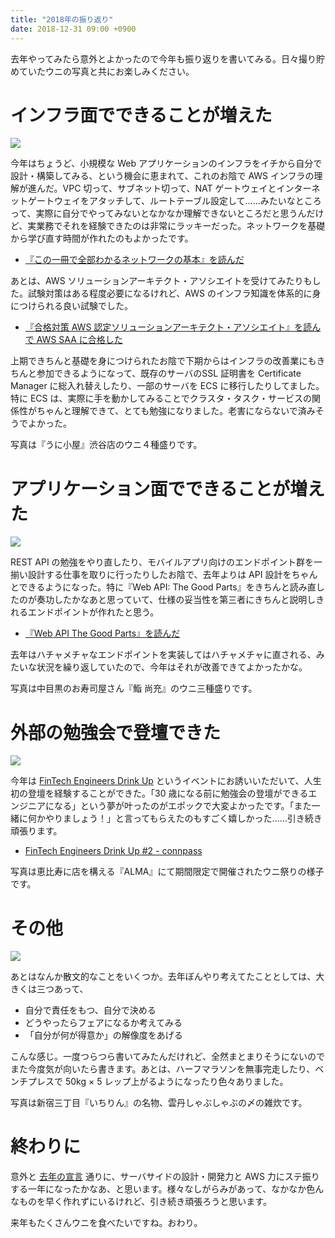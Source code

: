 ```yaml
---
title: "2018年の振り返り"
date: 2018-12-31 09:00 +0900
---
```


去年やってみたら意外とよかったので今年も振り返りを書いてみる。日々撮り貯めていたウニの写真と共にお楽しみください。

# インフラ面でできることが増えた
![](./20181231210402.jpg)

今年はちょうど、小規模な Web アプリケーションのインフラをイチから自分で設計・構築してみる、という機会に恵まれて、これのお陰で AWS インフラの理解が進んだ。VPC 切って、サブネット切って、NAT ゲートウェイとインターネットゲートウェイをアタッチして、ルートテーブル設定して……みたいなところって、実際に自分でやってみないとなかなか理解できないところだと思うんだけど、実業務でそれを経験できたのは非常にラッキーだった。ネットワークを基礎から学び直す時間が作れたのもよかったです。

- [『この一冊で全部わかるネットワークの基本』を読んだ](/1518822000)

あとは、AWS ソリューションアーキテクト・アソシエイトを受けてみたりもした。試験対策はある程度必要になるけれど、AWS のインフラ知識を体系的に身につけられる良い試験でした。

- [『合格対策 AWS 認定ソリューションアーキテクト・アソシエイト』を読んで AWS SAA に合格した](/1525305600)

上期できちんと基礎を身につけられたお陰で下期からはインフラの改善業にもきちんと参加できるようになって、既存のサーバのSSL 証明書を Certificate Manager に総入れ替えしたり、一部のサーバを ECS に移行したりしてました。特に ECS は、実際に手を動かしてみることでクラスタ・タスク・サービスの関係性がちゃんと理解できて、とても勉強になりました。老害にならないで済みそうでよかった。

写真は『うに小屋』渋谷店のウニ４種盛りです。

# アプリケーション面でできることが増えた
![](./20181231210358.jpg)

REST API の勉強をやり直したり、モバイルアプリ向けのエンドポイント群を一揃い設計する仕事を取りに行ったりしたお陰で、去年よりは API 設計をちゃんとできるようになった。特に『Web API: The Good Parts』をきちんと読み直したのが奏功したかなあと思っていて、仕様の妥当性を第三者にきちんと説明しきれるエンドポイントが作れたと思う。

- [『Web API The Good Parts』を読んだ](/1526169600)

去年はハチャメチャなエンドポイントを実装してはハチャメチャに直される、みたいな状況を繰り返していたので、今年はそれが改善できてよかったかな。

写真は中目黒のお寿司屋さん『鮨 尚充』のウニ三種盛りです。

# 外部の勉強会で登壇できた
![](./20181231211332.jpg)

今年は [FinTech Engineers Drink Up](https://fintech-engineers-drink-up.connpass.com/event/95366/) というイベントにお誘いいただいて、人生初の登壇を経験することができた。「30 歳になる前に勉強会の登壇ができるエンジニアになる」という夢が叶ったのがエポックで大変よかったです。「また一緒に何かやりましょう！」と言ってもらえたのもすごく嬉しかった……引き続き頑張ります。

- [FinTech Engineers Drink Up #2 - connpass](https://fintech-engineers-drink-up.connpass.com/event/95366/)

写真は恵比寿に店を構える『ALMA』にて期間限定で開催されたウニ祭りの様子です。

# その他
![](./20181231195536.jpg)

あとはなんか散文的なことをいくつか。去年ぼんやり考えてたこととしては、大きくは三つあって、

- 自分で責任をもつ、自分で決める
- どうやったらフェアになるか考えてみる
- 「自分が何が得意か」の解像度をあげる

こんな感じ。一度つらつら書いてみたんだけれど、全然まとまりそうにないのでまた今度気が向いたら書きます。あとは、ハーフマラソンを無事完走したり、ベンチプレスで 50kg × 5 レップ上がるようになったり色々ありました。

写真は新宿三丁目『いちりん』の名物、雲丹しゃぶしゃぶの〆の雑炊です。

# 終わりに
意外と [去年の宣言](/1514937600) 通りに、サーバサイドの設計・開発力と AWS 力にステ振りする一年になったかなあ、と思います。様々なしがらみがあって、なかなか色んなものを早く作れずにいるけれど、引き続き頑張ろうと思います。

来年もたくさんウニを食べたいですね。おわり。

